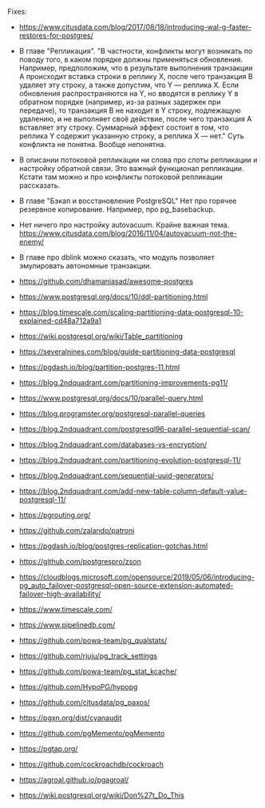 Fixes:

 * https://www.citusdata.com/blog/2017/08/18/introducing-wal-g-faster-restores-for-postgres/
 * В главе "Репликация". "В частности, конфликты могут возникать по поводу того, в каком порядке должны применяться обновления. Например, предположим, что в результате выполнения транзакции А происходит вставка строки в реплику X, после чего транзакция B удаляет эту строку, а также допустим, что Y — реплика X. Если обновления распространяются на Y, но вводятся в реплику Y в обратном порядке (например, из-за разных задержек при передаче), то транзакция B не находит в Y строку, подлежащую удалению, и не выполняет своё действие, после чего транзакция А вставляет эту строку. Суммарный эффект состоит в том, что реплика Y содержит указанную строку, а реплика X — нет." Суть конфликта не понятна. Вообще непонятна.
 * В описании потоковой репликации ни слова про слоты репликации и настройку обратной связи. Это важный функционал репликации. Кстати там можно и про конфликты потоковой репликации рассказать.
 * В главе "Бэкап и восстановление PostgreSQL" Нет про горячее резервное копирование. Например, про pg_basebackup.
 * Нет ничего про настройку autovacuum. Крайне важная тема. https://www.citusdata.com/blog/2016/11/04/autovacuum-not-the-enemy/
 * В главе про dblink можно сказать, что модуль позволяет эмулировать автономные транзакции.
 * https://github.com/dhamaniasad/awesome-postgres

 * https://www.postgresql.org/docs/10/ddl-partitioning.html
 * https://blog.timescale.com/scaling-partitioning-data-postgresql-10-explained-cd48a712a9a1
 * https://wiki.postgresql.org/wiki/Table_partitioning
 * https://severalnines.com/blog/guide-partitioning-data-postgresql
 * https://pgdash.io/blog/partition-postgres-11.html
 * https://blog.2ndquadrant.com/partitioning-improvements-pg11/

 * https://www.postgresql.org/docs/10/parallel-query.html
 * https://blog.programster.org/postgresql-parallel-queries
 * https://blog.2ndquadrant.com/postgresql96-parallel-sequential-scan/

 * https://blog.2ndquadrant.com/databases-vs-encryption/
 * https://blog.2ndquadrant.com/partitioning-evolution-postgresql-11/
 * https://blog.2ndquadrant.com/sequential-uuid-generators/

 * https://blog.2ndquadrant.com/add-new-table-column-default-value-postgresql-11/

 * https://pgrouting.org/

 * https://github.com/zalando/patroni

 * https://pgdash.io/blog/postgres-replication-gotchas.html
 * https://github.com/postgrespro/zson
 * https://cloudblogs.microsoft.com/opensource/2019/05/06/introducing-pg_auto_failover-postgresql-open-source-extension-automated-failover-high-availability/

 * https://www.timescale.com/
 * https://www.pipelinedb.com/
 * https://github.com/powa-team/pg_qualstats/
 * https://github.com/rjuju/pg_track_settings
 * https://github.com/powa-team/pg_stat_kcache/
 * https://github.com/HypoPG/hypopg
 * https://github.com/citusdata/pg_paxos/
 * https://pgxn.org/dist/cyanaudit
 * https://github.com/pgMemento/pgMemento
 * https://pgtap.org/
 * https://github.com/cockroachdb/cockroach
 * https://agroal.github.io/pgagroal/

 * https://wiki.postgresql.org/wiki/Don%27t_Do_This
